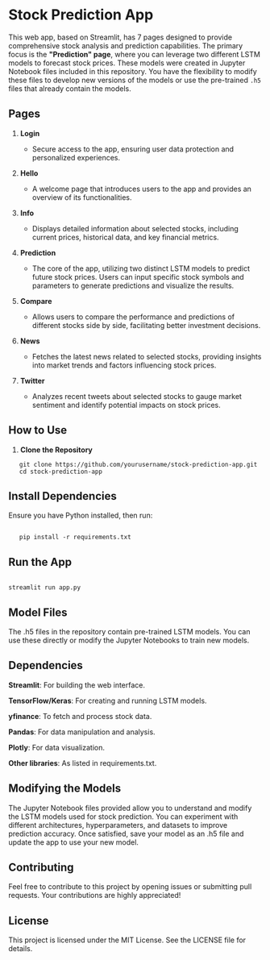 # Stock Prediction App

This web app, based on Streamlit, has 7 pages designed to provide comprehensive stock analysis and prediction capabilities. The primary focus is the **"Prediction" page**, where you can leverage two different LSTM models to forecast stock prices. These models were created in Jupyter Notebook files included in this repository. You have the flexibility to modify these files to develop new versions of the models or use the pre-trained `.h5` files that already contain the models.

## Pages

1. **Login**
   - Secure access to the app, ensuring user data protection and personalized experiences.

2. **Hello**
   - A welcome page that introduces users to the app and provides an overview of its functionalities.

3. **Info**
   - Displays detailed information about selected stocks, including current prices, historical data, and key financial metrics.

4. **Prediction**
   - The core of the app, utilizing two distinct LSTM models to predict future stock prices. Users can input specific stock symbols and parameters to generate predictions and visualize the results.
   
5. **Compare**
   - Allows users to compare the performance and predictions of different stocks side by side, facilitating better investment decisions.

6. **News**
   - Fetches the latest news related to selected stocks, providing insights into market trends and factors influencing stock prices.

7. **Twitter**
   - Analyzes recent tweets about selected stocks to gauge market sentiment and identify potential impacts on stock prices.

## How to Use

1. **Clone the Repository**
```console
   git clone https://github.com/yourusername/stock-prediction-app.git
   cd stock-prediction-app
```
## Install Dependencies
Ensure you have Python installed, then run:
   
```console

   pip install -r requirements.txt

```


## Run the App
```console

streamlit run app.py 

```

## Model Files

The .h5 files in the repository contain pre-trained LSTM models. You can use these directly or modify the Jupyter Notebooks to train new models.
  
## Dependencies
__Streamlit__: For building the web interface.
  
__TensorFlow/Keras__: For creating and running LSTM models.
  
__yfinance__: To fetch and process stock data.
  
__Pandas__: For data manipulation and analysis.
  
__Plotly__: For data visualization.
  
__Other libraries__: As listed in requirements.txt.
  
  
## Modifying the Models
The Jupyter Notebook files provided allow you to understand and modify the LSTM models used for stock prediction. You can experiment with different architectures, hyperparameters, and datasets to improve prediction accuracy. Once satisfied, save your model as an .h5 file and update the app to use your new model.

## Contributing
Feel free to contribute to this project by opening issues or submitting pull requests. Your contributions are highly appreciated!

## License
This project is licensed under the MIT License. See the LICENSE file for details.
